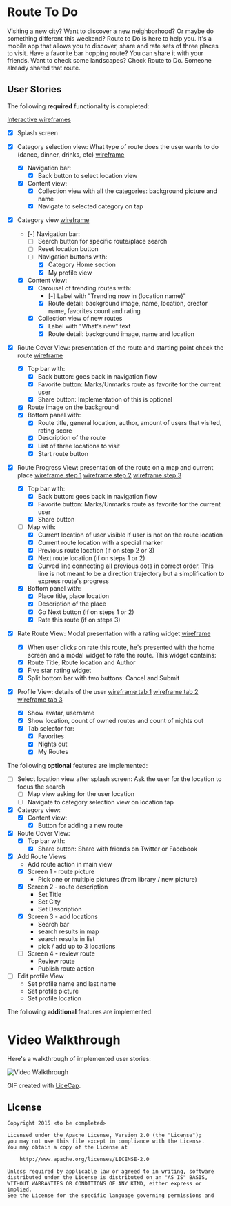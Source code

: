 # Route To Do

Visiting a new city? Want to discover a new neighborhood? Or maybe do something
different this weekend? Route to Do is here to help you. It's a mobile app that allows
you to discover, share and rate sets of three places to visit. Have a favorite bar
hopping route? You can share it with your friends. Want to check some landscapes?
Check Route to Do. Someone already shared that route.

## User Stories

The following **required** functionality is completed:

[Interactive wireframes](http://ios-route-to-do.github.io/app/wireframes/index.html)

- [x] Splash screen

- [X] Category selection view: What type of route does the user wants to do (dance, dinner, drinks, etc) [wireframe](wireframes/static/2-0-CategoryPick.png)
  - [X] Navigation bar:
    - [X] Back button to select location view
  - [X] Content view:
    - [X] Collection view with all the categories: background picture and name
    - [X] Navigate to selected category on tap

- [X] Category view [wireframe](wireframes/static/3-0-CategoryHome.png)
  - [-] Navigation bar:
    - [ ] Search button for specific route/place search
    - [ ] Reset location button
    - [ ] Navigation buttons with:
      - [x] Category Home section
      - [x] My profile view
  - [x] Content view:
    - [x] Carousel of trending routes with:
      - [-] Label with "Trending now in {location name}"
      - [x] Route detail: background image, name, location, creator name, favorites count and rating
    - [x] Collection view of new routes
      - [x] Label with "What's new" text
      - [x] Route detail: background image, name and location

- [x] Route Cover View: presentation of the route and starting point check the route [wireframe](wireframes/static/4-0-RouteCoverView.png)
  - [x] Top bar with:
    - [x] Back button: goes back in navigation flow
    - [x] Favorite button: Marks/Unmarks route as favorite for the current user
    - [x] Share button: Implementation of this is optional
  - [x] Route image on the background
  - [x] Bottom panel with:
    - [x] Route title, general location, author, amount of users that visited, rating score
    - [x] Description of the route
    - [x] List of three locations to visit
    - [x] Start route button

- [x] Route Progress View: presentation of the route on a map and current place [wireframe step 1](wireframes/static/5-0-RouteStepView1.png) [wireframe step 2](wireframes/static/6-0-RouteStepView2.png) [wireframe step 3](wireframes/static/7-0-RouteStepView3.png)
  - [x] Top bar with:
    - [x] Back button: goes back in navigation flow
    - [x] Favorite button: Marks/Unmarks route as favorite for the current user
    - [x] Share button
  - [ ] Map with:
    - [x] Current location of user visible if user is not on the route location
    - [x] Current route location with a special marker
    - [x] Previous route location (if on step 2 or 3)
    - [x] Next route location (if on steps 1 or 2)
    - [x] Curved line connecting all previous dots in correct order. This line is not
    meant to be a direction trajectory but a simplification to express route's progress
  - [x] Bottom panel with:
    - [x] Place title, place location
    - [x] Description of the place
    - [x] Go Next button (if on steps 1 or 2)
    - [x] Rate this route (if on steps 3)

- [x] Rate Route View: Modal presentation with a rating widget [wireframe](wireframes/static/8-0-RouteRate.png)
  - [x] When user clicks on rate this route, he's presented with the home screen and
  a modal widget to rate the route. This widget contains:
  - [x] Route Title, Route location and Author
  - [x] Five star rating widget
  - [x] Split bottom bar with two buttons: Cancel and Submit

- [X] Profile View: details of the user [wireframe tab 1](wireframes/static/9-0-Profile-Favorites.png) [wireframe tab 2](wireframes/static/10-0-Profile-NightsOut.png) [wireframe tab 3](wireframes/static/11-0-Profile-MyRoutes.png)
  - [X] Show avatar, username
  - [X] Show location, count of owned routes and count of nights out
  - [X] Tab selector for:
    - [X] Favorites
    - [X] Nights out
    - [X] My Routes

The following **optional** features are implemented:

- [ ] Select location view after splash screen: Ask the user for the location to focus the search
  - [ ] Map view asking for the user location
  - [ ] Navigate to category selection view on location tap

- [x] Category view:
  - [x] Content view:
    - [x] Button for adding a new route

- [x] Route Cover View:
  - [x] Top bar with:
    - [x] Share button: Share with friends on Twitter or Facebook

- [X] Add Route Views
  - Add route action in main view
  - [X] Screen 1 - route picture
    - Pick one or multiple pictures (from library / new picture)
  - [X] Screen 2 - route description
    - Set Title
    - Set City
    - Set Description
  - [X] Screen 3 - add locations
    - Search bar
    - search results in map
    - search results in list
    - pick / add up to 3 locations
  - [ ] Screen 4 - review route
    - Review route
    - Publish route action

- [ ] Edit profile View
  - Set profile name and last name
  - Set profile picture
  - Set profile location

The following **additional** features are implemented:

# Video Walkthrough

Here's a walkthrough of implemented user stories:

<img src='route-to-do-gif-demo.gif' title='Video Walkthrough' alt='Video Walkthrough' />

GIF created with [LiceCap](http://www.cockos.com/licecap/).

## License

    Copyright 2015 <to be completed>

    Licensed under the Apache License, Version 2.0 (the "License");
    you may not use this file except in compliance with the License.
    You may obtain a copy of the License at

        http://www.apache.org/licenses/LICENSE-2.0

    Unless required by applicable law or agreed to in writing, software
    distributed under the License is distributed on an "AS IS" BASIS,
    WITHOUT WARRANTIES OR CONDITIONS OF ANY KIND, either express or implied.
    See the License for the specific language governing permissions and
